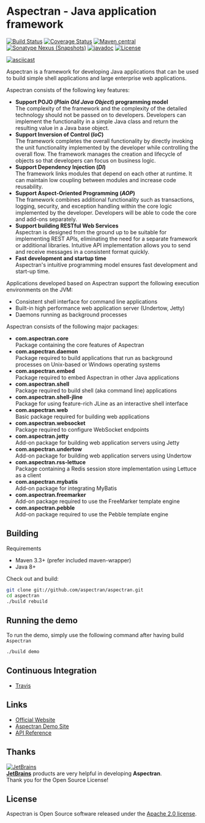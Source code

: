 # Aspectran - Java application framework

[![Build Status](https://github.com/aspectran/aspectran/workflows/Java%20CI/badge.svg)](https://github.com/aspectran/aspectran/actions?query=workflow%3A%22Java+CI%22)
[![Coverage Status](https://coveralls.io/repos/github/aspectran/aspectran/badge.svg?branch=master)](https://coveralls.io/github/aspectran/aspectran?branch=master)
[![Maven central](https://maven-badges.herokuapp.com/maven-central/com.aspectran/aspectran/badge.svg)](https://maven-badges.herokuapp.com/maven-central/com.aspectran/aspectran)
[![Sonatype Nexus (Snapshots)](https://img.shields.io/nexus/s/https/oss.sonatype.org/com.aspectran/aspectran.svg)](https://oss.sonatype.org/content/repositories/snapshots/com/aspectran/aspectran/)
[![javadoc](https://javadoc.io/badge2/com.aspectran/aspectran-all/javadoc.svg)](https://javadoc.io/doc/com.aspectran/aspectran-all)
[![License](https://img.shields.io/:license-apache-brightgreen.svg)](https://www.apache.org/licenses/LICENSE-2.0.html)

[![asciicast](https://asciinema.org/a/325210.png)](https://asciinema.org/a/325210)

Aspectran is a framework for developing Java applications that can be used to build simple shell applications and large enterprise web applications.

Aspectran consists of the following key features:

* **Support POJO (*Plain Old Java Object*) programming model**  
  The complexity of the framework and the complexity of the detailed technology should not be passed on to developers.
  Developers can implement the functionality in a simple Java class and return the resulting value in a Java base object.
* **Support Inversion of Control (*IoC*)**  
  The framework completes the overall functionality by directly invoking the unit functionality implemented by the developer while controlling the overall flow.
  The framework manages the creation and lifecycle of objects so that developers can focus on business logic.
* **Support Dependency Injection (*DI*)**  
  The framework links modules that depend on each other at runtime.
  It can maintain low coupling between modules and increase code reusability.
* **Support Aspect-Oriented Programming (*AOP*)**  
  The framework combines additional functionality such as transactions, logging, security, and exception handling within the core logic implemented by the developer.
  Developers will be able to code the core and add-ons separately.
* **Support building RESTful Web Services**  
  Aspectran is designed from the ground up to be suitable for implementing REST APIs, eliminating the need for a separate framework or additional libraries.
  Intuitive API implementation allows you to send and receive messages in a consistent format quickly.
* **Fast development and startup time**  
  Aspectran's intuitive programming model ensures fast development and start-up time.

Applications developed based on Aspectran support the following execution environments on the JVM:

* Consistent shell interface for command line applications
* Built-in high performance web application server (Undertow, Jetty)
* Daemons running as background processes

Aspectran consists of the following major packages:

* **com.aspectran.core**  
  Package containing the core features of Aspectran
* **com.aspectran.daemon**  
  Package required to build applications that run as background processes on Unix-based or Windows operating systems
* **com.aspectran.embed**  
  Package required to embed Aspectran in other Java applications
* **com.aspectran.shell**  
  Package required to build shell (aka command line) applications
* **com.aspectran.shell-jline**  
  Package for using feature-rich JLine as an interactive shell interface
* **com.aspectran.web**  
  Basic package required for building web applications
* **com.aspectran.websocket**  
  Package required to configure WebSocket endpoints
* **com.aspectran.jetty**  
  Add-on package for building web application servers using Jetty
* **com.aspectran.undertow**  
  Add-on package for building web application servers using Undertow
* **com.aspectran.rss-lettuce**  
  Package containing a Redis session store implementation using Lettuce as a client
* **com.aspectran.mybatis**  
  Add-on package for integrating MyBatis
* **com.aspectran.freemarker**  
  Add-on package required to use the FreeMarker template engine
* **com.aspectran.pebble**  
  Add-on package required to use the Pebble template engine

## Building

Requirements

* Maven 3.3+ (prefer included maven-wrapper)
* Java 8+

Check out and build:

```sh
git clone git://github.com/aspectran/aspectran.git
cd aspectran
./build rebuild
```

## Running the demo

To run the demo, simply use the following command after having build `Aspectran`

```sh
./build demo
```

## Continuous Integration

* [Travis](https://travis-ci.com/github/aspectran/aspectran)

## Links

* [Official Website](https://aspectran.com/)
* [Aspectran Demo Site](https://demo.aspectran.com/)
* [API Reference](https://javadoc.io/doc/com.aspectran/aspectran-all)

## Thanks

[![JetBrains](http://aspectran.com/assets/img/jetbrains.svg)](https://www.jetbrains.com/?from=Aspectran)  
[**JetBrains**](https://www.jetbrains.com/?from=Aspectran) products are very helpful in developing **Aspectran**.  
Thank you for the Open Source License!

## License

Aspectran is Open Source software released under the [Apache 2.0 license](http://www.apache.org/licenses/LICENSE-2.0).
